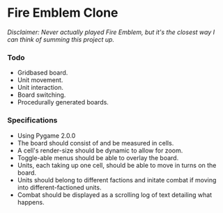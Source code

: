 # Fire Emblem Clone
*Disclaimer: Never actually played Fire Emblem, but it's the closest way I can think of summing this project up.*

### Todo
* Gridbased board.
* Unit movement.
* Unit interaction.
* Board switching.
* Procedurally generated boards.

### Specifications
* Using Pygame 2.0.0
* The board should consist of and be measured in cells.
* A cell's render-size should be dynamic to allow for zoom.
* Toggle-able menus should be able to overlay the board.
* Units, each taking up one cell, should be able to move in turns on the board.
* Units should belong to different factions and initate combat if moving into different-factioned units.
* Combat should be displayed as a scrolling log of text detailing what happens.